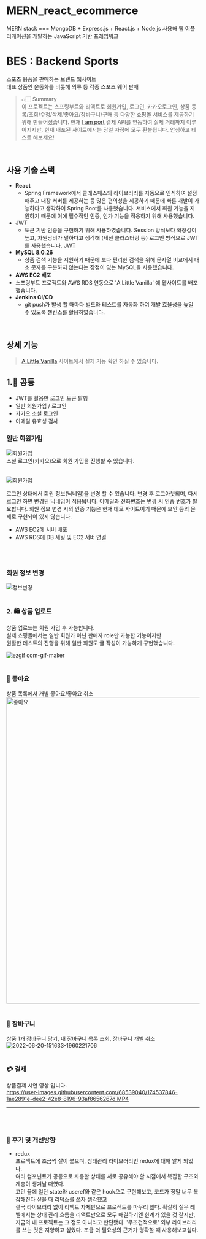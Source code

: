 # MERN_react_ecommerce
MERN stack === MongoDB + Express.js + React.js + Node.js 사용해 웹 어플리케이션을 개발하는 JavaScript 기반 프레임워크

# BES : Backend Sports 
스포츠 용품을 판매하는 브랜드 웹사이트 <br />
대표 상품인 운동화를 비롯해 의류 등 각종 스포츠 웨어 판매

> 👉🏻 Summary <br />
> 이 프로젝트는 스프링부트와 리액트로 회원가입, 로그인, 카카오로그인, 상품 등록/조회/수정/삭제/좋아요/장바구니/구매 등 다양한 쇼핑몰 서비스를 제공하기 위해 만들어졌습니다. 현재 [I am port](https://www.iamport.kr/?gclid=CjwKCAjws8yUBhA1EiwAi_tpEawr0NbpwdG_4bW9KRPVRXXVEdwQ32yO8SyXEhMBfxiqHIml3c8uxhoC2nYQAvD_BwE, "Iamport link") 결제 API를 연동하여 실제 거래까지 이루어지지만, 현재 배포된 사이트에서는 당일 자정에 모두 환불됩니다. 안심하고 테스트 해보세요!
<br />

## 사용 기술 스택

- **React** 
  - Spring Framework에서 클래스패스의 라이브러리를 자동으로 인식하여 설정해주고 내장 서버를 제공하는 등 많은 편의성을 제공하기 때문에 빠른 개발이 가능하다고 생각하여 Spring Boot를 사용했습니다.
    서비스에서 회원 기능을 지원하기 때문에 이에 필수적인 인증, 인가 기능을 적용하기 위해 사용했습니다.
- JWT
  - 토큰 기반 인증을 구현하기 위해 사용하였습니다. Session 방식보다 확장성이 높고, 자원낭비가 덜하다고 생각해 (세션 클러스터링 등) 로그인 방식으로 JWT를 사용했습니다. [JWT](https://blog.naver.com/ghdalswl77/222517833354)
- **MySQL 8.0.26**
  - 상품 검색 기능을 지원하기 때문에 보다 편리한 검색을 위해 문자열 비교에서 대소 문자를 구분하지 않는다는 장점이 있는 MySQL을 사용했습니다.
-  **AWS EC2 배포**
  - 스프링부트 프로젝트와 AWS RDS 연동으로 'A Little Vanilla' 에 웹사이트를 배포했습니다.
- **Jenkins CI/CD**
  - git push가 발생 할 때마다 빌드와 테스트를 자동화 하여 개발 효율성을 높일 수 있도록 젠킨스를 활용하였습니다.  

<br />

## 상세 기능
> [A Little Vanilla](http://www.alittlevanilla.kro.kr) 사이트에서 실제 기능 확인 하실 수 있습니다. <br />

## 1.📍 공통 <br />
+ JWT를 활용한 로그인 토큰 발행
+ 일반 회원가입 / 로그인
+ 카카오 소셜 로그인
+ 이메일 유효성 검사

### 일반 회원가입 <br />
![회원가입](https://user-images.githubusercontent.com/68539040/174229163-87deaa3e-713b-428f-8bce-c2c0478e492d.gif) <br />
소셜 로그인(카카오)으로 회원 가입을 진행할 수 있습니다.  <br /> <br />

![회원가입](https://user-images.githubusercontent.com/68539040/174229163-87deaa3e-713b-428f-8bce-c2c0478e492d.gif) <br />

로그인 상태에서 회원 정보(닉네임)을 변경 할 수 있습니다. 변경 후 로그아웃되며, 다시 로그인 하면 변경된 닉네임이 적용됩니다.
이메일과 전화번호는 변경 시 인증 번호가 필요합니다. 회원 정보 변경 시의 인증 기능은 현재 데모 사이트이기 때문에 보안 등의 문제로 구현되어 있지 않습니다.
<br />

+ AWS EC2에 서버 배포
+ AWS RDS에 DB 세팅 및 EC2 서버 연결 <br />

<br /> <br />

### 회원 정보 변경 <br />
![정보변경](https://user-images.githubusercontent.com/68539040/174230527-aedc5dc0-8883-4a3e-bac6-e682ff4d28fc.gif)  <br />  <br />


### 2. 🛍 상품 업로드
상품 업로드는 회원 가입 후 가능합니다. <br />
실제 쇼핑몰에서는 일반 회원가 아닌 판매자 role만 가능한 기능이지만  <br />
원활한 테스트의 진행을 위해 일반 회원도 글 작성이 가능하게 구현했습니다. <br />

![ezgif com-gif-maker](https://user-images.githubusercontent.com/68539040/174232925-6e9cb0d1-d92c-46bc-8f24-d53ba1322936.gif)  <br />  <br />

### 💓 좋아요
상품 목록에서 개별 좋아요/좋아요 취소 <br />
<img width="800" alt="좋아요" src="https://user-images.githubusercontent.com/68539040/174553331-3d8a952e-4d02-4371-b492-82836a7995bd.png"> <br /> <br />

### 🛒 장바구니
상품 1개 장바구니 담기, 내 장바구니 목록 조회, 장바구니 개별 취소 <br />
![2022-06-20-151633-1960221706](https://user-images.githubusercontent.com/68539040/174537326-5f740810-66bf-40af-a4a4-9c9b02e29437.gif) <br /> <br />

### 💳 결제
상품결제 시연 영상 입니다. <br />
https://user-images.githubusercontent.com/68539040/174537846-1ae2891e-dee2-42e8-8196-93af8656267d.MP4 <br /> <hr /> <br /> <br />

### 📝 후기 및 개선방향
+ redux  <br />
프로젝트에 조금씩 살이 붙으며, 상태관리 라이브러리인 redux에 대해 알게 되었다.  <br />
여러 컴포넌트가 공통으로 사용할 상태를 서로 공유해야 할 시점에서 복잡한 구조와 계층이 생겨날 때였다.  <br />
고민 끝에 일단 state와 useref와 같은 hook으로 구현해보고, 코드가 정말 너무 복잡해진다 싶을 때 리덕스를 쓰자 생각했고  <br />
결국 라이브러리 없이 리액트 자체만으로 프로젝트를 마무리 했다.
확실히 실무 레벨에서는 상태 관리 흐름을 리액트만으로 모두 해결하기엔 한계가 있을 것 같지만, 지금의 내 프로젝트는 그 정도 아니라고 판단됐다.
'무조건적으로' 외부 라이브러리를 쓰는 것은 지양하고 싶었다. 조금 더 필요성의 근거가 명확할 때 사용해보고싶다. <br />




